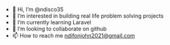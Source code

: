 - 👋 Hi, I’m @ndisco35
- 👀 I’m interested in building real life problem solving projects
- 🌱 I’m currently learning Laravel
- 💞️ I’m looking to collaborate on github
- 📫 How to reach me ndifonjohn2021@gmail.com

<!---
ndisco35/ndisco35 is a backend web developer special ✨ repository because its `README.md` (this file) appears on your GitHub profile.
You can click the Preview link to take a look at your changes.
--->
